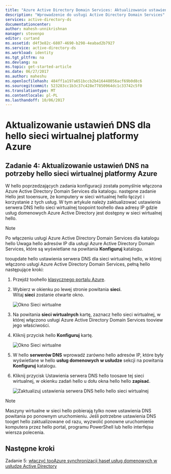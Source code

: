 ```yaml
---
title: "Azure Active Directory Domain Services: Aktualizowanie ustawień DNS dla sieci wirtualnej platformy Azure hello | Dokumentacja firmy Microsoft"
description: "Wprowadzenie do usługi Active Directory Domain Services"
services: active-directory-ds
documentationcenter: 
author: mahesh-unnikrishnan
manager: stevenpo
editor: curtand
ms.assetid: d4f3e82c-6807-4690-b298-4eabad2b7927
ms.service: active-directory-ds
ms.workload: identity
ms.tgt_pltfrm: na
ms.devlang: na
ms.topic: get-started-article
ms.date: 06/27/2017
ms.author: maheshu
ms.openlocfilehash: 484ff1a197a651bccb2b416448056acf69b0d8c6
ms.sourcegitcommit: 523283cc1b3c37c428e77850964dc1c33742c5f0
ms.translationtype: MT
ms.contentlocale: pl-PL
ms.lasthandoff: 10/06/2017
---
```

# <a name="update-dns-settings-for-hello-azure-virtual-network"></a>Aktualizowanie ustawień DNS dla hello sieci wirtualnej platformy Azure
## <a name="task-4-update-dns-settings-for-hello-azure-virtual-network"></a>Zadanie 4: Aktualizowanie ustawień DNS na potrzeby hello sieci wirtualnej platformy Azure
W hello poprzedzających zadania konfiguracji została pomyślnie włączona Azure Active Directory Domain Services dla katalogu. następne zadanie Hello jest tooensure, że komputery w sieci wirtualnej hello łączyć i korzystanie z tych usług. W tym artykule należy zaktualizować ustawienia serwera DNS hello sieci wirtualnej toopoint toohello dwa adresy IP gdzie usług domenowych Azure Active Directory jest dostępny w sieci wirtualnej hello.

> [!NOTE]
> Po włączeniu usługi Azure Active Directory Domain Services dla katalogu hello Uwaga hello adresów IP dla usługi Azure Active Directory Domain Services, które są wyświetlane na powitania **Konfiguruj** katalogu.
>
>

tooupdate hello ustawienia serwera DNS dla sieci wirtualnej hello, w której włączono usługi Azure Active Directory Domain Services, pełną hello następujące kroki:

1. Przejdź toohello [klasycznego portalu Azure](https://manage.windowsazure.com).
2. Wybierz w okienku po lewej stronie powitania **sieci**.  
    Witaj **sieci** zostanie otwarte okno.

    ![Okno Sieci wirtualne](./media/active-directory-domain-services-getting-started/virtual-network-select.png)
3. Na powitania **sieci wirtualnych** kartę, zaznacz hello sieci wirtualnej, w której włączono usługi Azure Active Directory Domain Services tooview jego właściwości.
4. Kliknij przycisk hello **Konfiguruj** kartę.

    ![Okno Sieci wirtualne](./media/active-directory-domain-services-getting-started/virtual-network-configure-tab.png)
5. W hello **serwerów DNS** wprowadź zarówno hello adresów IP, które były wyświetlane w hello **usług domenowych w usłudze** sekcji na powitania **Konfiguruj** katalogu.
6. Kliknij przycisk Ustawienia serwera DNS hello toosave tej sieci wirtualnej, w okienku zadań hello u dołu okna hello hello **zapisać**.

   ![Zaktualizuj ustawienia serwera DNS hello hello sieci wirtualnej](./media/active-directory-domain-services-getting-started/update-dns.png)

> [!NOTE]
>  Maszyny wirtualne w sieci hello pobierają tylko nowe ustawienia DNS powitania po ponownym uruchomieniu. Jeśli potrzebne ustawienia DNS tooget hello zaktualizowane od razu, wyzwolić ponowne uruchomienie komputera przez hello portal, programu PowerShell lub hello interfejsu wiersza polecenia.
>
>

## <a name="next-steps"></a>Następne kroki
Zadanie 5: [włączyć tooAzure synchronizacji haseł usług domenowych w usłudze Active Directory](active-directory-ds-getting-started-password-sync.md)
